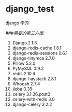 # django_test
django 学习

###*需要的第三方库:*
1. Django                2.1.3
2. django-redis-cache    1.8.1
3. django-redis-sessions 0.6.1
4. django-tinymce        2.7.0
5. Pillow                5.3.0
6. PyMySQL               0.9.2
7. redis                 2.10.6
8. django-haystack       2.8.1
9. Whoosh                2.7.4 
10. jieba                 0.39
11. celery                3.1.26.post2
12. celery-with-redis     3.0
13. django-celery         3.2.2
 


